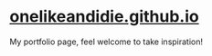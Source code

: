 # [onelikeandidie.github.io](https://onelikeandidie.github.io)

My portfolio page, feel welcome to take inspiration!